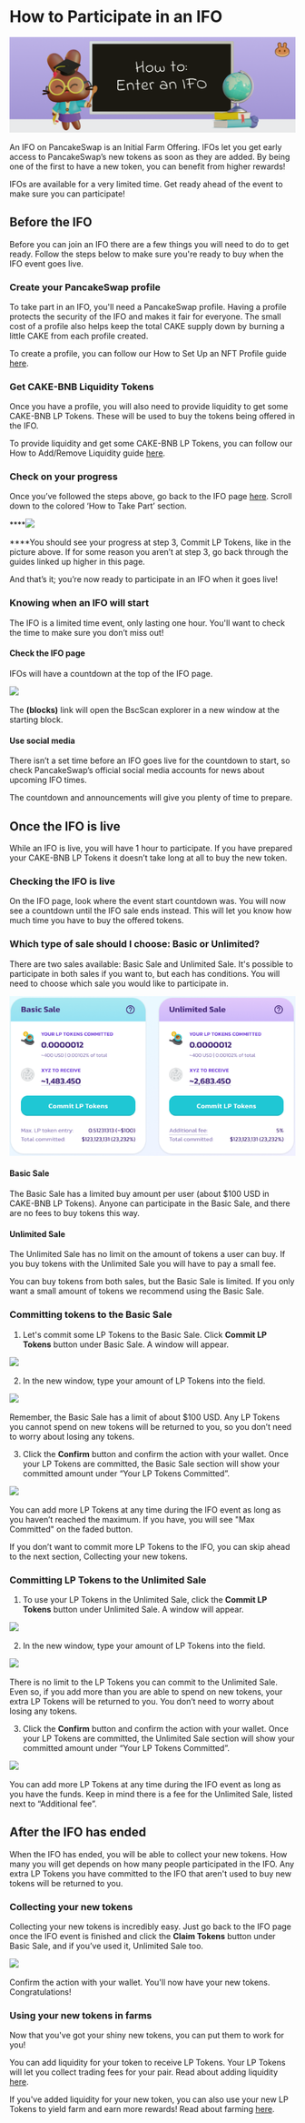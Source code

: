 # How to Participate in an IFO

![](../../.gitbook/assets/docs-masthead-3-%20%281%29.png)

An IFO on PancakeSwap is an Initial Farm Offering. IFOs let you get early access to PancakeSwap’s new tokens as soon as they are added. By being one of the first to have a new token, you can benefit from higher rewards!

IFOs are available for a very limited time. Get ready ahead of the event to make sure you can participate!

## **Before the IFO**

Before you can join an IFO there are a few things you will need to do to get ready. Follow the steps below to make sure you're ready to buy when the IFO event goes live.

### Create your PancakeSwap profile

To take part in an IFO, you'll need a PancakeSwap profile. Having a profile protects the security of the IFO and makes it fair for everyone. The small cost of a profile also helps keep the total CAKE supply down by burning a little CAKE from each profile created.  
  
To create a profile, you can follow our How to Set Up an NFT Profile guide [here](https://docs.pancakeswap.finance/get-started/profile-guide).

### Get CAKE-BNB Liquidity Tokens

Once you have a profile, you will also need to provide liquidity to get some CAKE-BNB LP Tokens. These will be used to buy the tokens being offered in the IFO.  
  
To provide liquidity and get some CAKE-BNB LP Tokens, you can follow our How to Add/Remove Liquidity guide [here](https://docs.pancakeswap.finance/get-started/liquidity-guide).

### Check on your progress

Once you’ve followed the steps above, go back to the IFO page [here](https://pancakeswap.finance/ifo). Scroll down to the colored ‘How to Take Part’ section.  
  
****![](https://lh5.googleusercontent.com/7Bh78UrDgqLpgsIjtAuX8UFkd8aG7-J3gsp36xGsCG0kPrkYckmy6UgTKQZfUJEkIMccixBdrhVUVmv2kJfnVGq9Vljb_AXetLk89YzBIiSBPSGaIA-v2vRImzvNrFOnJWQWle-S)  
  
****You should see your progress at step 3, Commit LP Tokens, like in the picture above. If for some reason you aren’t at step 3, go back through the guides linked up higher in this page.

And that’s it; you’re now ready to participate in an IFO when it goes live!

### **Knowing when an IFO will start**

The IFO is a limited time event, only lasting one hour. You'll want to check the time to make sure you don’t miss out!

#### Check the IFO page

IFOs will have a countdown at the top of the IFO page.

![](https://lh6.googleusercontent.com/gbg5QJX2n0vruK18hFXp8VlRn-klDr2MwXPFQ6olVP_Fk_Ri95_yIDj6AGoawS0K81D9-ixB0yqeU91zqZD--6pvb-Jas-Pzn4-fhrlhB_Pru_8qKFbg6SMGjnhQQajgWyzsvSBU)

The **\(blocks\)** link will open the BscScan explorer in a new window at the starting block.

#### Use social media

There isn’t a set time before an IFO goes live for the countdown to start, so check PancakeSwap’s official social media accounts for news about upcoming IFO times.

The countdown and announcements will give you plenty of time to prepare.

## **Once the IFO is live**

While an IFO is live, you will have 1 hour to participate. If you have prepared your CAKE-BNB LP Tokens it doesn’t take long at all to buy the new token.

### Checking the IFO is live

On the IFO page, look where the event start countdown was. You will now see a countdown until the IFO sale ends instead. This will let you know how much time you have to buy the offered tokens.

### **Which type of sale should I choose: Basic or Unlimited?**

There are two sales available: Basic Sale and Unlimited Sale. It's possible to participate in both sales if you want to, but each has conditions. You will need to choose which sale you would like to participate in.

![](../../.gitbook/assets/image%20%28124%29.png)

#### **Basic Sale**

The Basic Sale has a limited buy amount per user \(about $100 USD in CAKE-BNB LP Tokens\). Anyone can participate in the Basic Sale, and there are no fees to buy tokens this way.

#### **Unlimited Sale**

The Unlimited Sale has no limit on the amount of tokens a user can buy. If you buy tokens with the Unlimited Sale you will have to pay a small fee.

You can buy tokens from both sales, but the Basic Sale is limited. If you only want a small amount of tokens we recommend using the Basic Sale.

### **Committing tokens to the Basic Sale**

1. Let's commit some LP Tokens to the Basic Sale. Click **Commit LP Tokens** button under Basic Sale. A window will appear.

![](https://lh6.googleusercontent.com/RsQaoFoDpcE1YJgCp4KXRYG5zea1XRm-7pPqQpxA97i7D_sn_lmDfJB8WeH4fkH_2Gs76mnJq2xKVfuQKGaDZGLIXTxru8wYP2Yykmc1V4S8QCZGnZ9-FpudtcD2Jt1kMTsd7g2h)

2. In the new window, type your amount of LP Tokens into the field.

![](https://lh5.googleusercontent.com/yzrcq53uIbk2EoVqXXDyAWlVAp998_IAhCCQMlxi0fh8dI15hBcJNls2oO4SckaPtmmaNFatWJm4f9BOUH-fhIf6KsaQv3h32nqPmAroVBEY3SedB0WVTep9B88Za_Ez6ZVRu6eK)

Remember, the Basic Sale has a limit of about $100 USD. Any LP Tokens you cannot spend on new tokens will be returned to you, so you don’t need to worry about losing any tokens.

3. Click the **Confirm** button and confirm the action with your wallet. Once your LP Tokens are committed, the Basic Sale section will show your committed amount under “Your LP Tokens Committed”.

![](https://lh5.googleusercontent.com/LL-9EVpUQlDIbIrZzwmgfYpRHpq1AolDhML9rZGSafBhM_7GfV-sw9ZQqL4Tn4j6JIyTGxkU-K7S2Z23WItu_GafnSZHb3fI9hzlwGKTS17aLOZdrU5iHfXvedBzaI-Q8weHSF6Q)

You can add more LP Tokens at any time during the IFO event as long as you haven’t reached the maximum. If you have, you will see "Max Committed" on the faded button.

If you don’t want to commit more LP Tokens to the IFO, you can skip ahead to the next section, Collecting your new tokens.

### **Committing LP Tokens to the Unlimited Sale**

1. To use your LP Tokens in the Unlimited Sale, click the **Commit LP Tokens** button under Unlimited Sale. A window will appear.

![](https://lh6.googleusercontent.com/RsQaoFoDpcE1YJgCp4KXRYG5zea1XRm-7pPqQpxA97i7D_sn_lmDfJB8WeH4fkH_2Gs76mnJq2xKVfuQKGaDZGLIXTxru8wYP2Yykmc1V4S8QCZGnZ9-FpudtcD2Jt1kMTsd7g2h)

2. In the new window, type your amount of LP Tokens into the field.

![](https://lh6.googleusercontent.com/LFn-zETI5pwPko-YmsaAK8nH7U3YGhFJXuiDONWeUh6lw0cCH1xPf6wOSbxy-dzd0DEjz-AtxcnzXyuft8U9RdbgXzNNlAfYaoNvl4XqaTr2d8JoPLUaijKkjdSQvQEYMiYSmqhD)

There is no limit to the LP Tokens you can commit to the Unlimited Sale. Even so, if you add more than you are able to spend on new tokens, your extra LP Tokens will be returned to you. You don’t need to worry about losing any tokens.

3. Click the **Confirm** button and confirm the action with your wallet. Once your LP Tokens are committed, the Unlimited Sale section will show your committed amount under “Your LP Tokens Committed”.

![](https://lh3.googleusercontent.com/1k5gjysitCJPDNFXFYJXrFHVGHIEPvfVrSe_Aa0JuRx3D6txXJgjJFO9-or6E-1yeXacfclpGpiUm8ckDcm2ETWGpOTqtK8tT95rVT0UHlvcoYB54Gwapp3mRkz6yg69vg25qWwx)

You can add more LP Tokens at any time during the IFO event as long as you have the funds. Keep in mind there is a fee for the Unlimited Sale, listed next to “Additional fee”.

## After the IFO has ended

When the IFO has ended, you will be able to collect your new tokens. How many you will get depends on how many people participated in the IFO. Any extra LP Tokens you have committed to the IFO that aren't used to buy new tokens will be returned to you.‌

### **Collecting your new tokens**

Collecting your new tokens is incredibly easy. Just go back to the IFO page once the IFO event is finished and click the **Claim Tokens** button under Basic Sale, and if you’ve used it, Unlimited Sale too.

![](https://lh6.googleusercontent.com/c97z4DkFT3i2Orj-5gg0mX7IV7OLdPuaXIJi85iMCeLKT0VJM0mF8i8X6Ux4sEOSE3WRCJfeQsNPadIbYDcxC5EUCYlurZHXtfONBi0NHIa1falU7d8FkEap-1AgyfI1T6ouxlKQ)

Confirm the action with your wallet. You'll now have your new tokens. Congratulations!

### Using your new tokens in farms

Now that you've got your shiny new tokens, you can put them to work for you!

You can add liquidity for your token to receive LP Tokens. Your LP Tokens will let you collect trading fees for your pair. Read about adding liquidity [here](https://docs.pancakeswap.finance/get-started/liquidity-guide).

If you've added liquidity for your new token, you can also use your new LP Tokens to yield farm and earn more rewards! Read about farming [here](https://docs.pancakeswap.finance/products/yield-farming/farms).  


